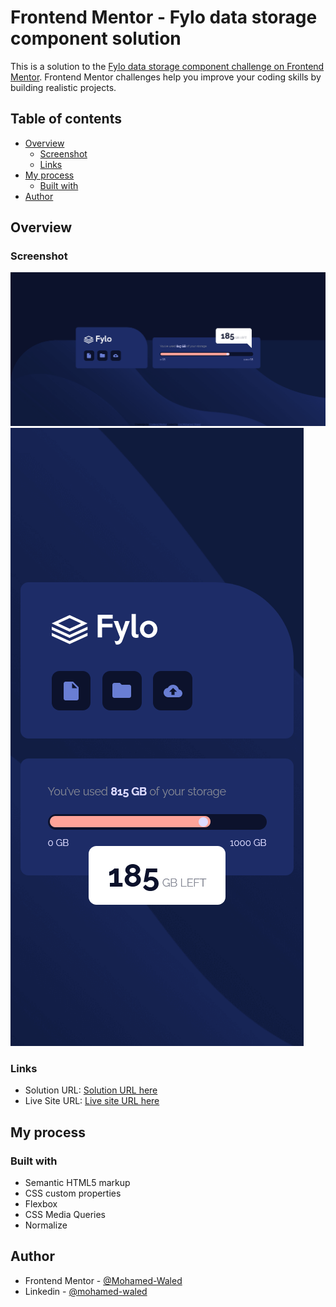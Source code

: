 # Frontend Mentor - Fylo data storage component solution

This is a solution to the [Fylo data storage component challenge on Frontend Mentor](https://www.frontendmentor.io/challenges/fylo-data-storage-component-1dZPRbV5n). Frontend Mentor challenges help you improve your coding skills by building realistic projects. 

## Table of contents

- [Overview](#overview)
  - [Screenshot](#screenshot)
  - [Links](#links)
- [My process](#my-process)
  - [Built with](#built-with)
- [Author](#author)

## Overview

### Screenshot

![](images/Screenshot%202022-04-27%20at%2021-50-50%20Frontend%20Mentor%20Fylo%20data%20storage%20component.png)
![](images/Screenshot%202022-04-27%20at%2021-51-03%20Frontend%20Mentor%20Fylo%20data%20storage%20component.png)

### Links

- Solution URL: [Solution URL here](https://www.frontendmentor.io/solutions/fylo-data-storage-component-using-css-flexbox-SyEigXvS9)
- Live Site URL: [Live site URL here](https://mohamed-waled.github.io/Fylo-Data-Storage-Component/)

## My process

### Built with

- Semantic HTML5 markup
- CSS custom properties
- Flexbox
- CSS Media Queries
- Normalize

## Author

- Frontend Mentor - [@Mohamed-Waled](https://www.frontendmentor.io/profile/Mohamed-Waled)
- Linkedin - [@mohamed-waled](https://www.linkedin.com/in/mohamed-waled-82a51a1bb/)